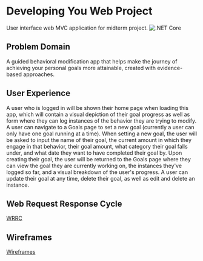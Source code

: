 # Developing You Web Project
User interface web MVC application for midterm project.
![.NET Core](https://github.com/Team-FIR3/DevelopingYou.Web/workflows/.NET%20Core/badge.svg?branch=master)

## Problem Domain
A guided behavioral modification app that helps make the journey of achieving your personal goals more attainable, created with evidence-based approaches.

## User Experience
A user who is logged in will be shown their home page when loading this app, which will contain a visual depiction of their goal progress as well as form where they can log instances of the behavior they are trying to modify. A user can navigate to a Goals page to set a new goal (currently a user can only have one goal running at a time). When setting a new goal, the user will be asked to input the name of their goal, the current amount in which they engage in that behavior, their goal amount, what category their goal falls under, and what date they want to have completed their goal by. Upon creating their goal, the user will be returned to the Goals page where they can view the goal they are currently working on, the instances they've logged so far, and a visual breakdown of the user's progress. A user can update their goal at any time, delete their goal, as well as edit and delete an instance. 

## Web Request Response Cycle
[WRRC](images/WRRC.jpg)

## Wireframes
[Wireframes](images.Wireframes.jpg)



